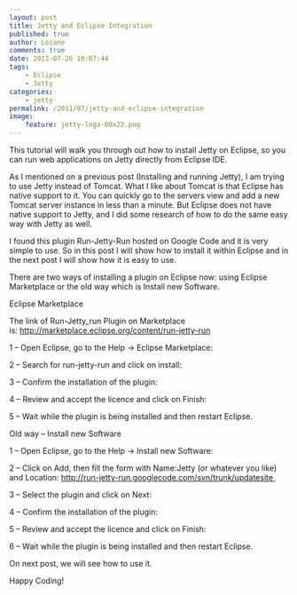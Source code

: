 ```yaml
---
layout: post
title: Jetty and Eclipse Integration
published: true
author: Loiane
comments: true
date: 2011-07-26 10:07:44
tags:
    - Eclipse
    - Jetty
categories:
    - jetty
permalink: /2011/07/jetty-and-eclipse-integration
image:
    feature: jetty-logo-80x22.png
---
```


  This tutorial will walk you through out how to install Jetty on Eclipse, so you can run web applications on Jetty directly from Eclipse IDE.



  



  As I mentioned on a previous post (Installing and running Jetty), I am trying to use Jetty instead of Tomcat. What I like about Tomcat is that Eclipse has native support to it. You can quickly go to the servers view and add a new Tomcat server instance in less than a minute. But Eclipse does not have native support to Jetty, and I did some research of how to do the same easy way with Jetty as well.



  I found this plugin Run-Jetty-Run hosted on Google Code and it is very simple to use. So in this post I will show how to install it within Eclipse and in the next post I will show how it is easy to use.



  There are two ways of installing a plugin on Eclipse now: using Eclipse Marketplace or the old way which is Install new Software.



  Eclipse Marketplace



  The link of Run-Jetty_run Plugin on Marketplace is: http://marketplace.eclipse.org/content/run-jetty-run



  1 &#8211; Open Eclipse, go to the Help -> Eclipse Marketplace:



  



  2 &#8211; Search for run-jetty-run and click on install:



  



  3 &#8211; Confirm the installation of the plugin:



  



  4 &#8211; Review and accept the licence and click on Finish:



  



  5 &#8211; Wait while the plugin is being installed and then restart Eclipse.



  Old way &#8211; Install new Software



  1 &#8211; Open Eclipse, go to the Help -> Install new Software:



  



  2 &#8211; Click on Add, then fill the form with Name:Jetty (or whatever you like) and Location: http://run-jetty-run.googlecode.com/svn/trunk/updatesite 



  



  3 &#8211; Select the plugin and click on Next:



  



  4 &#8211; Confirm the installation of the plugin:



  



  5 &#8211; Review and accept the licence and click on Finish:



  



  6 &#8211; Wait while the plugin is being installed and then restart Eclipse.



  On next post, we will see how to use it.



  Happy Coding! 
